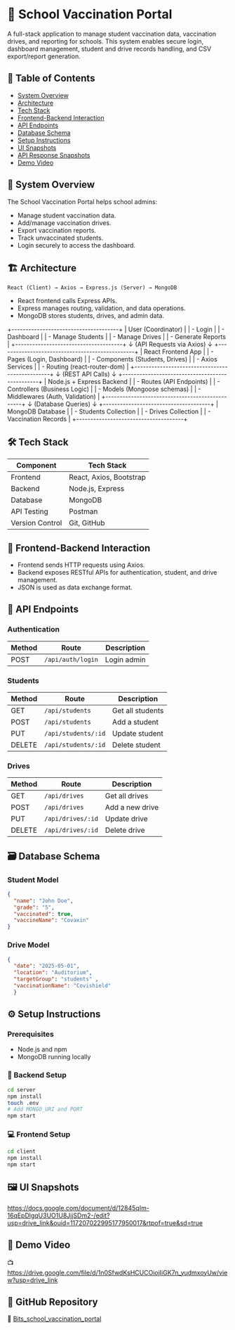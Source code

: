 # 📘 School Vaccination Portal

A full-stack application to manage student vaccination data, vaccination drives, and reporting for schools. 
This system enables secure login, dashboard management, student and drive records handling, and CSV export/report generation.

## 📂 Table of Contents

- [System Overview](#system-overview)
- [Architecture](#architecture)
- [Tech Stack](#tech-stack)
- [Frontend-Backend Interaction](#frontend-backend-interaction)
- [API Endpoints](#api-endpoints)
- [Database Schema](#database-schema)
- [Setup Instructions](#setup-instructions)
- [UI Snapshots](#ui-snapshots)
- [API Response Snapshots](#api-response-snapshots)
- [Demo Video](#demo-video)

## 🧩 System Overview

The School Vaccination Portal helps school admins:
- Manage student vaccination data.
- Add/manage vaccination drives.
- Export vaccination reports.
- Track unvaccinated students.
- Login securely to access the dashboard.

## 🏗️ Architecture

```
React (Client) → Axios → Express.js (Server) → MongoDB
```

- React frontend calls Express APIs.
- Express manages routing, validation, and data operations.
- MongoDB stores students, drives, and admin data.

+--------------------------------------+
|         User (Coordinator)           |
|      - Login                         |
|      - Dashboard                     |
|      - Manage Students               |
|      - Manage Drives                 |
|      - Generate Reports              |
+--------------------------------------+
                 ↓
         (API Requests via Axios)
                 ↓
+------------------------------------------------+
|      React Frontend App                       |
|  - Pages (Login, Dashboard)                   |
|  - Components (Students, Drives)              |
|  - Axios Services                             |
|  - Routing (react-router-dom)                 |
+------------------------------------------------+
                 ↓
          (REST API Calls)
                 ↓
+------------------------------------------------+
|    Node.js + Express Backend                  |
|  - Routes (API Endpoints)                     |
|  - Controllers (Business Logic)               |
|  - Models (Mongoose schemas)                  |
|  - Middlewares (Auth, Validation)             |
+------------------------------------------------+
                 ↓
         (Database Queries)
                 ↓
+--------------------------------------+
|         MongoDB Database            |
|  - Students Collection              |
|  - Drives Collection                |
|  - Vaccination Records             |
+--------------------------------------+

## 🛠️ Tech Stack

| Component       | Tech Stack        		  |
|-----------------|-------------------------|
| Frontend        | React, Axios, Bootstrap |
| Backend         | Node.js, Express 		    |
| Database        | MongoDB          		    |
| API Testing     | Postman          		    |
| Version Control | Git, GitHub    			    |

## 🔄 Frontend-Backend Interaction

- Frontend sends HTTP requests using Axios.
- Backend exposes RESTful APIs for authentication, student, and drive management.
- JSON is used as data exchange format.

## 📡 API Endpoints

### Authentication
| Method | Route                   | Description              |
|--------|-------------------------|--------------------------|
| POST   | `/api/auth/login`       | Login admin              |

### Students
| Method | Route              	   | Description           |
|--------|-------------------------|-----------------------|
| GET    | `/api/students`         | Get all students      |
| POST   | `/api/students`         | Add a student         |
| PUT    | `/api/students/:id`     | Update student        |
| DELETE | `/api/students/:id`     | Delete student        |

### Drives
| Method | Route                   | Description           |
|--------|-------------------------|-----------------------|
| GET    | `/api/drives`           | Get all drives        |
| POST   | `/api/drives`           | Add a new drive       |
| PUT    | `/api/drives/:id`       | Update drive          |
| DELETE | `/api/drives/:id`       | Delete drive          |

## 🗃️ Database Schema

### Student Model
```json
{
  "name": "John Doe",
  "grade": "5",
  "vaccinated": true,
  "vaccineName": "Covaxin"
}
```

### Drive Model
```json
{
  "date": "2025-05-01",
  "location": "Auditorium",
  "targetGroup": "students" , 
  "vaccinationName": "Covishield"
  }
```

## ⚙️ Setup Instructions

### Prerequisites
- Node.js and npm
- MongoDB running locally 

### 🔧 Backend Setup
```bash
cd server
npm install
touch .env
# Add MONGO_URI and PORT
npm start
```

### 💻 Frontend Setup
```bash
cd client
npm install
npm start
```

## 🖼️ UI Snapshots

https://docs.google.com/document/d/12845qIm-16qEpDlgqU3UO1U8JjjSDm2-/edit?usp=drive_link&ouid=117207022995177950017&rtpof=true&sd=true

## 🎥 Demo Video

📺 https://drive.google.com/file/d/1n0SfwdKsHCUCOiojIiGK7n_yudmxoyUw/view?usp=drive_link

## 📁 GitHub Repository

🔗 [Bits_school_vaccination_portal](https://github.com/Priyadarshani-Patil/Bits_school_vaccination_portal)

